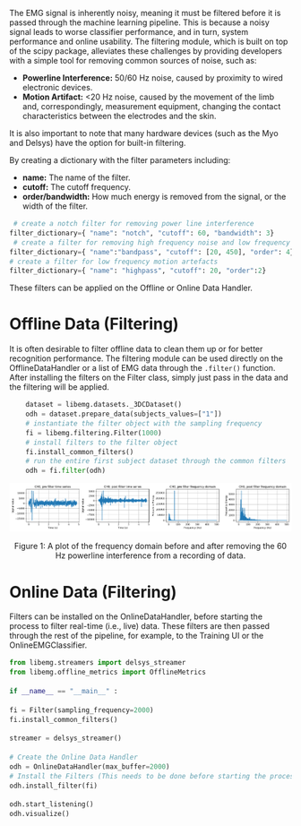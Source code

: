 The EMG signal is inherently noisy, meaning it must be filtered before it is passed through the machine learning pipeline. This is because a noisy signal leads to worse classifier performance, and in turn, system performance and online usability. The filtering module, which is built on top of the scipy package, alleviates these challenges by providing developers with a simple tool for removing common sources of noise, such as: 

- **Powerline Interference:** 50/60 Hz noise, caused by proximity to wired electronic devices.
- **Motion Artifact:** <20 Hz noise, caused by the movement of the limb and, correspondingly, measurement equipment, changing the contact characteristics between the electrodes and the skin.

It is also important to note that many hardware devices (such as the Myo and Delsys) have the option for built-in filtering.

By creating a dictionary with the filter parameters including:
- **name:** The name of the filter.
- **cutoff:** The cutoff frequency. 
- **order/bandwidth:** How much energy is removed from the signal, or the width of the filter.

```Python
 # create a notch filter for removing power line interference
filter_dictionary={ "name": "notch", "cutoff": 60, "bandwidth": 3}
 # create a filter for removing high frequency noise and low frequency motion artefacts
filter_dictionary={ "name":"bandpass", "cutoff": [20, 450], "order": 4}
# create a filter for low frequency motion artefacts
filter_dictionary={ "name": "highpass", "cutoff": 20, "order":2}
```

These filters can be applied on the Offline or Online Data Handler.

# Offline Data (Filtering)
It is often desirable to filter offline data to clean them up or for better recognition performance. The filtering module can be used directly on the OfflineDataHandler or a list of EMG data through the `.filter()` function. After installing the filters on the Filter class, simply just pass in the data and the filtering will be applied. 

```Python
    dataset = libemg.datasets._3DCDataset()
    odh = dataset.prepare_data(subjects_values=["1"])
    # instantiate the filter object with the sampling frequency
    fi = libemg.filtering.Filter(1000)
    # install filters to the filter object
    fi.install_common_filters()
    # run the entire first subject dataset through the common filters
    odh = fi.filter(odh)
```




![](filter1.png)
<center> <p> Figure 1: A plot of the frequency domain before and after removing the 60 Hz powerline interference from a recording of data. </p> </center>

<!-- ![](filter2.png) 
<center> <p> Figure 2: TODO </p> </center> -->
<!-- I couldn't style this well, feel free to give it a shot. -->

# Online Data (Filtering)
Filters can be installed on the OnlineDataHandler, before starting the process to filter real-time (i.e., live) data. These filters are then passed through the rest of the pipeline, for example, to the Training UI or the OnlineEMGClassifier.

```Python
from libemg.streamers import delsys_streamer
from libemg.offline_metrics import OfflineMetrics

if __name__ == "__main__" :

fi = Filter(sampling_frequency=2000)
fi.install_common_filters()

streamer = delsys_streamer()

# Create the Online Data Handler
odh = OnlineDataHandler(max_buffer=2000)
# Install the Filters (This needs to be done before starting the process)
odh.install_filter(fi)

odh.start_listening()
odh.visualize()
```